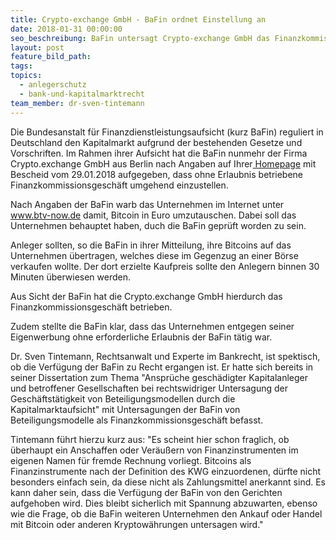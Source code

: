 ```yaml
---
title: Crypto-exchange GmbH - BaFin ordnet Einstellung an
date: 2018-01-31 00:00:00
seo_beschreibung: BaFin untersagt Crypto-exchange GmbH das Finanzkommissionsgeschäft
layout: post
feature_bild_path:
tags:
topics:
  - anlegerschutz
  - bank-und-kapitalmarktrecht
team_member: dr-sven-tintemann
---
```



Die Bundesanstalt f&uuml;r Finanzdienstleistungsaufsicht (kurz BaFin) reguliert in Deutschland den Kapitalmarkt aufgrund der bestehenden Gesetze und Vorschriften. Im Rahmen ihrer Aufsicht hat die BaFin nunmehr der Firma Crypto.exchange GmbH aus Berlin nach Angaben auf Ihrer[ Homepage](https://www.bafin.de/SharedDocs/Veroeffentlichungen/DE/Verbrauchermitteilung/unerlaubte/2018/meldung_180129_Crypto_exchange.html) mit Bescheid vom 29.01.2018 aufgegeben, dass ohne Erlaubnis betriebene Finanzkommissionsgesch&auml;ft umgehend einzustellen.

Nach Angaben der BaFin warb das Unternehmen im Internet unter www.btv-now.de damit, Bitcoin in Euro umzutauschen. Dabei soll das Unternehmen behauptet haben, duch die BaFin gepr&uuml;ft worden zu sein.

Anleger sollten, so die BaFin in ihrer Mitteilung, ihre Bitcoins auf das Unternehmen &uuml;bertragen, welches diese im Gegenzug an einer B&ouml;rse verkaufen wollte. Der dort erzielte Kaufpreis sollte den Anlegern binnen 30 Minuten &uuml;berwiesen werden.

Aus Sicht der BaFin hat die Crypto.exchange GmbH hierdurch das Finanzkommissionsgesch&auml;ft betrieben.

Zudem stellte die BaFin klar, dass das Unternehmen entgegen seiner Eigenwerbung ohne erforderliche Erlaubnis der BaFin t&auml;tig war.

Dr. Sven Tintemann, Rechtsanwalt und Experte im Bankrecht, ist spektisch, ob die Verf&uuml;gung der BaFin zu Recht ergangen ist. Er hatte sich bereits in seiner Dissertation zum Thema "Anspr&uuml;che gesch&auml;digter Kapitalanleger und betroffener Gesellschaften bei rechtswidriger Untersagung der Gesch&auml;ftst&auml;tigkeit von Beteiligungsmodellen durch die Kapitalmarktaufsicht" mit Untersagungen der BaFin von Beteiligungsmodelle als Finanzkommissionsgesch&auml;ft befasst.

Tintemann f&uuml;hrt hierzu kurz aus: "Es scheint hier schon fraglich, ob &uuml;berhaupt ein Anschaffen oder Ver&auml;u&szlig;ern von Finanzinstrumenten im eigenen Namen f&uuml;r fremde Rechnung vorliegt. Bitcoins als Finanzinstrumente nach der Definition des KWG einzuordenen, d&uuml;rfte nicht besonders einfach sein, da diese nicht als Zahlungsmittel anerkannt sind. Es kann daher sein, dass die Verf&uuml;gung der BaFin von den Gerichten aufgehoben wird. Dies bleibt sicherlich mit Spannung abzuwarten, ebenso wie die Frage, ob die BaFin weiteren Unternehmen den Ankauf oder Handel mit Bitcoin oder anderen Kryptow&auml;hrungen untersagen wird."